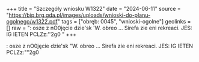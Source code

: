 +++
title = "Szczegóły wniosku W1322"
date = "2024-06-11"
source = "https://bip.brg.gda.pl/images/uploads/wnioski-do-planu-ogolnego/w1322.pdf"
tags = ["obręb: 0045", "wnioski-ogolne"]
geolinks = []
raw = ": osze z nO0jęcie dzie'sk 'W. obreo ... Sirefa zie eni  rekreaci. JES: IG IETEN PCLZz:''2g0 "
+++

: osze z nO0jęcie dzie'sk "W. obreo ... Sirefa zie eni  rekreaci. JES: IG IETEN PCLZz:""2g0



